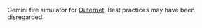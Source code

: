 Gemini fire simulator for [Outernet](https://github.com/hackclub/outernet). Best practices may
have been disregarded.
